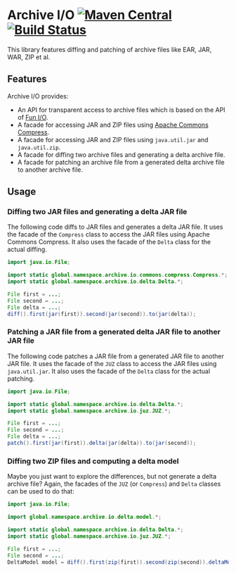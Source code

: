 # Archive I/O [![Maven Central](https://img.shields.io/maven-central/v/global.namespace.archive-diff/archive-diff.svg)](http://search.maven.org/#search%7Cga%7C1%7Cg%3A%22global.namespace.archive-diff%22) [![Build Status](https://api.travis-ci.org/christian-schlichtherle/archive-diff.svg)](https://travis-ci.org/christian-schlichtherle/archive-diff)

This library features diffing and patching of archive files like EAR, JAR, WAR, ZIP et al.

## Features

Archive I/O provides:

+ An API for transparent access to archive files which is based on the API of [Fun I/O].
+ A facade for accessing JAR and ZIP files using [Apache Commons Compress].
+ A facade for accessing JAR and ZIP files using `java.util.jar` and `java.util.zip`.
+ A facade for diffing two archive files and generating a delta archive file.
+ A facade for patching an archive file from a generated delta archive file to another archive file.

## Usage

### Diffing two JAR files and generating a delta JAR file

The following code diffs to JAR files and generates a delta JAR file.
It uses the facade of the `Compress` class to access the JAR files using Apache Commons Compress.
It also uses the facade of the `Delta` class for the actual diffing.

```java
import java.io.File;

import static global.namespace.archive.io.commons.compress.Compress.*;
import static global.namespace.archive.io.delta.Delta.*;

File first = ...;
File second = ...;
File delta = ...;
diff().first(jar(first)).second(jar(second)).to(jar(delta));
```

### Patching a JAR file from a generated delta JAR file to another JAR file

The following code patches a JAR file from a generated JAR file to another JAR file.
It uses the facade of the `JUZ` class to access the JAR files using `java.util.jar`.
It also uses the facade of the `Delta` class for the actual patching.

```java
import java.io.File;

import static global.namespace.archive.io.delta.Delta.*;
import static global.namespace.archive.io.juz.JUZ.*;

File first = ...;
File second = ...;
File delta = ...;
patch().first(jar(first)).delta(jar(delta)).to(jar(second));
```

### Diffing two ZIP files and computing a delta model

Maybe you just want to explore the differences, but not generate a delta archive file?
Again, the facades of the `JUZ` (or `Compress`) and `Delta` classes can be used to do that:

```java
import java.io.File;

import global.namespace.archive.io.delta.model.*;

import static global.namespace.archive.io.delta.Delta.*;
import static global.namespace.archive.io.juz.JUZ.*;

File first = ...;
File second = ...;
DeltaModel model = diff().first(zip(first)).second(zip(second)).deltaModel();
```

[Apache Commons Compress]: https://commons.apache.org/proper/commons-compress/
[Fun I/O]: https://github.com/christian-schlichtherle/fun-io
